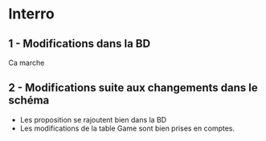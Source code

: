 # Interro

## 1 - Modifications dans la BD
Ca marche

## 2 - Modifications suite aux changements dans le schéma

* Les proposition se rajoutent bien dans la BD
* Les modifications de la table Game sont bien prises en comptes.